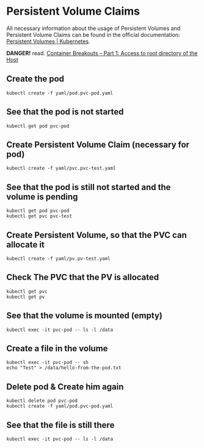 # Persistent Volume Claims

All necessary information about the usage of Persistent Volumes and Persistent Volume Claims can be found in the official documentation: [Persistent Volumes | Kubernetes](https://kubernetes.io/docs/concepts/storage/persistent-volumes/). 


**DANGER!** read. [Container Breakouts – Part 1: Access to root directory of the Host](https://blog.nody.cc/posts/container-breakouts-part1/)

## Create the pod

```
kubectl create -f yaml/pod.pvc-pod.yaml
```

## See that the pod is not started

```
kubectl get pod pvc-pod
```

## Create Persistent Volume Claim (necessary for pod)

```
kubectl create -f yaml/pvc.pvc-test.yaml
```

## See that the pod is still not started and the volume is pending

```
kubectl get pod pvc-pod
kubectl get pvc pvc-test
```

## Create Persistent Volume, so that the PVC can allocate it

```
kubectl create -f yaml/pv.pv-test.yaml
```

## Check The PVC that the PV is allocated

```
kubectl get pvc
kubectl get pv
```

## See that the volume is mounted (empty)

```
kubectl exec -it pvc-pod -- ls -l /data
```

## Create a file in the volume

```
kubectl exec -it pvc-pod -- sh
echo "Test" > /data/hello-from-the-pod.txt
```

## Delete pod & Create him again

```
kubectl delete pod pvc-pod
kubectl create -f yaml/pod.pvc-pod.yaml
```

## See that the file is still there

```
kubectl exec -it pvc-pod -- ls -l /data
```


